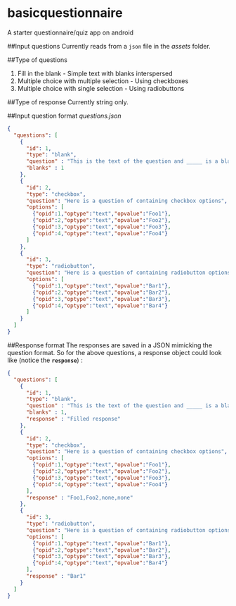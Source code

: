 # basicquestionnaire
A starter questionnaire/quiz app on android

##Input questions
Currently reads from a `json` file in the *assets* folder.

##Type of questions
1. Fill in the blank - Simple text with blanks interspersed
2. Multiple choice with multiple selection - Using checkboxes
3. Multiple choice with single selection - Using radiobuttons

##Type of response
Currently string only.


##Input question format
*questions.json*
```json
{
  "questions": [
    {
      "id": 1,
      "type": "blank",
      "question" : "This is the text of the question and _____ is a blank",
      "blanks" : 1
    },
    {
      "id": 2,
      "type": "checkbox",
      "question": "Here is a question of containing checkbox options",
      "options": [
        {"opid":1,"optype":"text","opvalue":"Foo1"},
        {"opid":2,"optype":"text","opvalue":"Foo2"},
        {"opid":3,"optype":"text","opvalue":"Foo3"},
        {"opid":4,"optype":"text","opvalue":"Foo4"}
      ]
    },
    {
      "id": 3,
      "type": "radiobutton",
      "question": "Here is a question of containing radiobutton options",
      "options": [
        {"opid":1,"optype":"text","opvalue":"Bar1"},
        {"opid":2,"optype":"text","opvalue":"Bar2"},
        {"opid":3,"optype":"text","opvalue":"Bar3"},
        {"opid":4,"optype":"text","opvalue":"Bar4"}
      ]
    }
  ]
}
```


##Response format
The responses are saved in a JSON mimicking the question format.
So for the above questions, a response object could look like (notice the **`response`**) :

```json
{
  "questions": [
    {
      "id": 1,
      "type": "blank",
      "question" : "This is the text of the question and _____ is a blank",
      "blanks" : 1,
      "response" : "Filled response"
    },
    {
      "id": 2,
      "type": "checkbox",
      "question": "Here is a question of containing checkbox options",
      "options": [
        {"opid":1,"optype":"text","opvalue":"Foo1"},
        {"opid":2,"optype":"text","opvalue":"Foo2"},
        {"opid":3,"optype":"text","opvalue":"Foo3"},
        {"opid":4,"optype":"text","opvalue":"Foo4"}
      ],
      "response" : "Foo1,Foo2,none,none"
    },
    {
      "id": 3,
      "type": "radiobutton",
      "question": "Here is a question of containing radiobutton options",
      "options": [
        {"opid":1,"optype":"text","opvalue":"Bar1"},
        {"opid":2,"optype":"text","opvalue":"Bar2"},
        {"opid":3,"optype":"text","opvalue":"Bar3"},
        {"opid":4,"optype":"text","opvalue":"Bar4"}
      ],
      "response" : "Bar1"
    }
  ]
}
```
